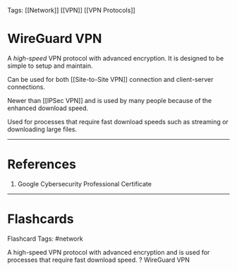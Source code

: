 Tags: [[Network]] [[VPN]] [[VPN Protocols]]
# WireGuard VPN

A *high-speed* VPN protocol with advanced encryption. It is designed to be simple to setup and maintain.

Can be used for both [[Site-to-Site VPN]] connection and client-server connections.

Newer than [[IPSec VPN]] and is used by many people because of the enhanced download speed.

Used for processes that require fast download speeds such as streaming or downloading large files.

---
# References

1. Google Cybersecurity Professional Certificate

---
# Flashcards

Flashcard Tags: #network 

A high-speed VPN protocol with advanced encryption and is used for processes that require fast download speed.
?
WireGuard VPN
<!--SR:!2024-05-15,4,270-->